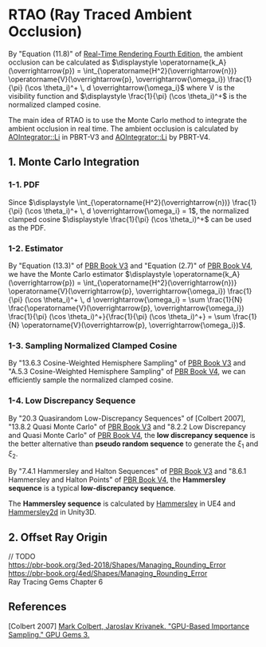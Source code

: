 # RTAO (Ray Traced Ambient Occlusion)  

By "Equation \(11.8\)" of [Real-Time Rendering Fourth Edition](https://www.realtimerendering.com/), the ambient occlusion can be calculated as $\displaystyle \operatorname{k_A}(\overrightarrow{p}) = \int_{\operatorname{H^2}(\overrightarrow{n})} \operatorname{V}(\overrightarrow{p}, \overrightarrow{\omega_i}) \frac{1}{\pi} (\cos \theta_i)^+ \, d \overrightarrow{\omega_i}$ where $\displaystyle \operatorname{V}$ is the visibility function and $\displaystyle \frac{1}{\pi} (\cos \theta_i)^+$ is the normalized clamped cosine.  

The main idea of RTAO is to use the Monte Carlo method to integrate the ambient occlusion in real time. The ambient occlusion is calculated by [AOIntegrator::Li](https://github.com/mmp/pbrt-v3/blob/master/src/integrators/ao.cpp) in PBRT-V3 and [AOIntegrator::Li](https://github.com/mmp/pbrt-v4/blob/ci/src/pbrt/cpu/integrators.cpp#L1414) by PBRT-V4.  

## 1\. Monte Carlo Integration  

### 1-1\. PDF  

Since $\displaystyle \int_{\operatorname{H^2}(\overrightarrow{n})} \frac{1}{\pi} (\cos \theta_i)^+ \, d \overrightarrow{\omega_i} = 1$, the normalized clamped cosine $\displaystyle \frac{1}{\pi} (\cos \theta_i)^+$ can be used as the PDF.  

### 1-2\. Estimator  

By "Equation (13.3)" of [PBR Book V3](https://pbr-book.org/3ed-2018/Monte_Carlo_Integration/The_Monte_Carlo_Estimator) and "Equation (2.7)" of [PBR Book V4](https://www.pbr-book.org/4ed/Monte_Carlo_Integration/Monte_Carlo_Basics#TheMonteCarloEstimator), we have the Monte Carlo estimator $\displaystyle \operatorname{k_A}(\overrightarrow{p}) = \int_{\operatorname{H^2}(\overrightarrow{n})} \operatorname{V}(\overrightarrow{p}, \overrightarrow{\omega_i}) \frac{1}{\pi} (\cos \theta_i)^+ \, d \overrightarrow{\omega_i} = \sum \frac{1}{N} \frac{\operatorname{V}(\overrightarrow{p}, \overrightarrow{\omega_i}) \frac{1}{\pi} (\cos \theta_i)^+}{\frac{1}{\pi} (\cos \theta_i)^+} = \sum \frac{1}{N} \operatorname{V}(\overrightarrow{p}, \overrightarrow{\omega_i})$.  

### 1-3\. Sampling Normalized Clamped Cosine  

By "13.6.3 Cosine-Weighted Hemisphere Sampling" of [PBR Book V3](https://www.pbr-book.org/3ed-2018/Monte_Carlo_Integration/2D_Sampling_with_Multidimensional_Transformations#Cosine-WeightedHemisphereSampling) and "A.5.3 Cosine-Weighted Hemisphere Sampling" of [PBR Book V4](https://www.pbr-book.org/4ed/Sampling_Algorithms/Sampling_Multidimensional_Functions#Cosine-WeightedHemisphereSampling), we can efficiently sample the normalized clamped cosine.  

### 1-4\. Low Discrepancy Sequence
  
By "20.3 Quasirandom Low-Discrepancy Sequences" of \[Colbert 2007\], "13.8.2 Quasi Monte Carlo" of [PBR Book V3](https://pbr-book.org/3ed-2018/Monte_Carlo_Integration/Careful_Sample_Placement#QuasiMonteCarlo) and "8.2.2 Low Discrepancy and Quasi Monte Carlo" of [PBR Book V4](https://pbr-book.org/4ed/Sampling_and_Reconstruction/Sampling_and_Integration#LowDiscrepancyandQuasiMonteCarlo), the **low discrepancy sequence** is the better alternative than **pseudo random sequence** to generate the $\displaystyle \xi_1$ and $\displaystyle \xi_2$.  

By "7.4.1 Hammersley and Halton Sequences" of [PBR Book V3](https://pbr-book.org/3ed-2018/Sampling_and_Reconstruction/The_Halton_Sampler#HammersleyandHaltonSequences) and "8.6.1 Hammersley and Halton Points" of [PBR Book V4](https://pbr-book.org/4ed/Sampling_and_Reconstruction/Halton_Sampler#HammersleyandHaltonPoints), the **Hammersley sequence** is a typical **low-discrepancy sequence**.  

The **Hammersley sequence** is calculated by [Hammersley](https://github.com/EpicGames/UnrealEngine/blob/4.27/Engine/Shaders/Private/MonteCarlo.ush#L34) in UE4 and [Hammersley2d](https://github.com/Unity-Technologies/Graphics/blob/v10.8.0/com.unity.render-pipelines.core/ShaderLibrary/Sampling/Hammersley.hlsl#L415) in Unity3D.  

## 2\. Offset Ray Origin   

// TODO  
https://pbr-book.org/3ed-2018/Shapes/Managing_Rounding_Error  
https://pbr-book.org/4ed/Shapes/Managing_Rounding_Error  
Ray Tracing Gems Chapter 6  
   
## References  
\[Colbert 2007\] [Mark Colbert, Jaroslav Krivanek. "GPU-Based Importance Sampling." GPU Gems 3.](https://developer.nvidia.com/gpugems/gpugems3/part-iii-rendering/chapter-20-gpu-based-importance-sampling)  

